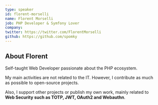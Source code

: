 ```yaml
---
type: speaker
id: florent-morselli
name: Florent Morselli
job: PHP Developer & Symfony Lover
company:
twitter: https://twitter.com/FlorentMorselli
github: https://github.com/spomky
---
```


## About Florent

Self-taught Web Developer passionate about the PHP ecosystem.

My main activities are not related to the IT. However, I contribute as much as possible to open-source projects.

Also, I support other projects or publish my own work, mainly related to **Web Security such as TOTP, JWT, OAuth2 and Webauthn**.

